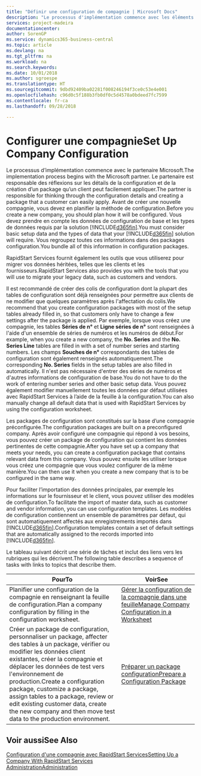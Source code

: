```yaml
---
title: "Définir une configuration de compagnie | Microsoft Docs"
description: "Le processus d'implémentation commence avec les éléments requis par la solution Business Central. Vous regroupez toutes ces informations dans des colis de configuration."
services: project-madeira
documentationcenter: 
author: SorenGP
ms.service: dynamics365-business-central
ms.topic: article
ms.devlang: na
ms.tgt_pltfrm: na
ms.workload: na
ms.search.keywords: 
ms.date: 10/01/2018
ms.author: sgroespe
ms.translationtype: HT
ms.sourcegitcommit: 9dbd92409ba02281f008246194f3ce0c53e4e001
ms.openlocfilehash: c96d0c5f188b3fb0df0c5d4578a0bdeed7fc7599
ms.contentlocale: fr-ca
ms.lasthandoff: 09/28/2018

---
```

# <a name="set-up-company-configuration"></a><span data-ttu-id="90e08-104">Configurer une compagnie</span><span class="sxs-lookup"><span data-stu-id="90e08-104">Set Up Company Configuration</span></span>
<span data-ttu-id="90e08-105">Le processus d’implémentation commence avec le partenaire Microsoft.</span><span class="sxs-lookup"><span data-stu-id="90e08-105">The implementation process begins with the Microsoft partner.</span></span> <span data-ttu-id="90e08-106">Le partenaire est responsable des réflexions sur les détails de la configuration et de la création d’un package qu’un client peut facilement appliquer.</span><span class="sxs-lookup"><span data-stu-id="90e08-106">The partner is responsible for thinking through the configuration details and creating a package that a customer can easily apply.</span></span> <span data-ttu-id="90e08-107">Avant de créer une nouvelle compagnie, vous devez en planifier la méthode de configuration.</span><span class="sxs-lookup"><span data-stu-id="90e08-107">Before you create a new company, you should plan how it will be configured.</span></span> <span data-ttu-id="90e08-108">Vous devez prendre en compte les données de configuration de base et les types de données requis par la solution [!INCLUDE[d365fin](includes/d365fin_md.md)].</span><span class="sxs-lookup"><span data-stu-id="90e08-108">You must consider basic setup data and the types of data that your [!INCLUDE[d365fin](includes/d365fin_md.md)] solution will require.</span></span> <span data-ttu-id="90e08-109">Vous regroupez toutes ces informations dans des packages configuration.</span><span class="sxs-lookup"><span data-stu-id="90e08-109">You bundle all of this information in configuration packages.</span></span>

<span data-ttu-id="90e08-110">RapidStart Services fournit également les outils que vous utiliserez pour migrer vos données héritées, telles que les clients et les fournisseurs.</span><span class="sxs-lookup"><span data-stu-id="90e08-110">RapidStart Services also provides you with the tools that you will use to migrate your legacy data, such as customers and vendors.</span></span>  

<span data-ttu-id="90e08-111">Il est recommandé de créer des colis de configuration dont la plupart des tables de configuration sont déjà renseignées pour permettre aux clients de ne modifier que quelques paramètres après l'affectation du colis.</span><span class="sxs-lookup"><span data-stu-id="90e08-111">We recommend that you create configuration packages with most of the setup tables already filled in, so that customers only have to change a few settings after the package is applied.</span></span> <span data-ttu-id="90e08-112">Par exemple, lorsque vous créez une compagnie, les tables **Séries de n°** et **Ligne séries de n°** sont renseignées à l'aide d'un ensemble de séries de numéros et les numéros de début.</span><span class="sxs-lookup"><span data-stu-id="90e08-112">For example, when you create a new company, the **No. Series** and the **No. Series Line** tables are filled in with a set of number series and starting numbers.</span></span> <span data-ttu-id="90e08-113">Les champs **Souches de n°** correspondants des tables de configuration sont également renseignés automatiquement.</span><span class="sxs-lookup"><span data-stu-id="90e08-113">The corresponding **No. Series** fields in the setup tables are also filled in automatically.</span></span> <span data-ttu-id="90e08-114">Il n'est pas nécessaire d'entrer des séries de numéros et d'autres informations de configuration de base.</span><span class="sxs-lookup"><span data-stu-id="90e08-114">You do not have to do the work of entering number series and other basic setup data.</span></span> <span data-ttu-id="90e08-115">Vous pouvez également modifier manuellement toutes les données par défaut utilisées avec RapidStart Services à l’aide de la feuille à la configuration.</span><span class="sxs-lookup"><span data-stu-id="90e08-115">You can also manually change all default data that is used with RapidStart Services by using the configuration worksheet.</span></span>  

<span data-ttu-id="90e08-116">Les packages de configuration sont constitués sur la base d’une compagnie préconfigurée.</span><span class="sxs-lookup"><span data-stu-id="90e08-116">The configuration packages are built on a preconfigured company.</span></span> <span data-ttu-id="90e08-117">Après avoir configuré une compagnie qui répond à vos besoins, vous pouvez créer un package de configuration qui contient les données pertinentes de cette compagnie.</span><span class="sxs-lookup"><span data-stu-id="90e08-117">After you have set up a company that meets your needs, you can create a configuration package that contains relevant data from this company.</span></span> <span data-ttu-id="90e08-118">Vous pouvez ensuite les utiliser lorsque vous créez une compagnie que vous voulez configurer de la même manière.</span><span class="sxs-lookup"><span data-stu-id="90e08-118">You can then use it when you create a new company that is to be configured in the same way.</span></span>  

<span data-ttu-id="90e08-119">Pour faciliter l’importation des données principales, par exemple les informations sur le fournisseur et le client, vous pouvez utiliser des modèles de configuration.</span><span class="sxs-lookup"><span data-stu-id="90e08-119">To facilitate the import of master data, such as customer and vendor information, you can use configuration templates.</span></span> <span data-ttu-id="90e08-120">Les modèles de configuration contiennent un ensemble de paramètres par défaut, qui sont automatiquement affectés aux enregistrements importés dans [!INCLUDE[d365fin](includes/d365fin_md.md)].</span><span class="sxs-lookup"><span data-stu-id="90e08-120">Configuration templates contain a set of default settings that are automatically assigned to the records imported into [!INCLUDE[d365fin](includes/d365fin_md.md)].</span></span>

<span data-ttu-id="90e08-121">Le tableau suivant décrit une série de tâches et inclut des liens vers les rubriques qui les décrivent.</span><span class="sxs-lookup"><span data-stu-id="90e08-121">The following table describes a sequence of tasks with links to topics that describe them.</span></span>

|<span data-ttu-id="90e08-122">**Pour**</span><span class="sxs-lookup"><span data-stu-id="90e08-122">**To**</span></span>|<span data-ttu-id="90e08-123">**Voir**</span><span class="sxs-lookup"><span data-stu-id="90e08-123">**See**</span></span>|  
|------------|-------------|  
|<span data-ttu-id="90e08-124">Planifier une configuration de la compagnie en renseignant la feuille de configuration.</span><span class="sxs-lookup"><span data-stu-id="90e08-124">Plan a company configuration by filling in the configuration worksheet.</span></span>|[<span data-ttu-id="90e08-125">Gérer la configuration de la compagnie dans une feuille</span><span class="sxs-lookup"><span data-stu-id="90e08-125">Manage Company Configuration in a Worksheet</span></span>](admin-how-to-manage-company-configuration-in-a-worksheet.md)|  
|<span data-ttu-id="90e08-126">Créer un package de configuration, personnaliser un package, affecter des tables à un package, vérifier ou modifier les données client existantes, créer la compagnie et déplacer les données de test vers l'environnement de production.</span><span class="sxs-lookup"><span data-stu-id="90e08-126">Create a configuration package, customize a package, assign tables to a package, review or edit existing customer data, create the new company and then move test data to the production environment.</span></span>|[<span data-ttu-id="90e08-127">Préparer un package configuration</span><span class="sxs-lookup"><span data-stu-id="90e08-127">Prepare a Configuration Package</span></span>](admin-how-to-prepare-a-configuration-package.md)| 

## <a name="see-also"></a><span data-ttu-id="90e08-128">Voir aussi</span><span class="sxs-lookup"><span data-stu-id="90e08-128">See Also</span></span>  
[<span data-ttu-id="90e08-129">Configuration d'une compagnie avec RapidStart Services</span><span class="sxs-lookup"><span data-stu-id="90e08-129">Setting Up a Company With RapidStart Services</span></span>](admin-set-up-a-company-with-rapidstart.md)  
[<span data-ttu-id="90e08-130">Administration</span><span class="sxs-lookup"><span data-stu-id="90e08-130">Administration</span></span>](admin-setup-and-administration.md)


